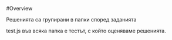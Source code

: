 #Overview

Решенията са групирани в папки според заданията

test.js във всяка папка е тестът, с който оценяваме решенията.
